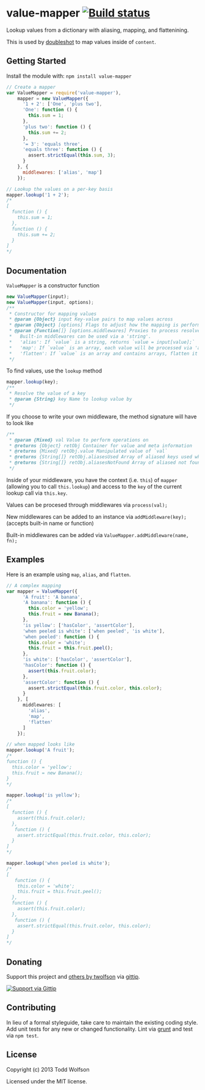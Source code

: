 # value-mapper [![Build status](https://travis-ci.org/twolfson/value-mapper.png?branch=master)](https://travis-ci.org/twolfson/value-mapper)

Lookup values from a dictionary with aliasing, mapping, and flattenining.

This is used by [doubleshot][doubleshot] to map values inside of `content`.

[doubleshot]: https://github.com/twolfson/doubleshot

## Getting Started
Install the module with: `npm install value-mapper`

```javascript
// Create a mapper
var ValueMapper = require('value-mapper'),
    mapper = new ValueMapper({
      '1 + 2': ['One', 'plus two'],
      'One': function () {
        this.sum = 1;
      },
      'plus two': function () {
        this.sum += 2;
      },
      '= 3': 'equals three',
      'equals three': function () {
        assert.strictEqual(this.sum, 3);
      }
    }, {
      middlewares: ['alias', 'map']
    });

// Lookup the values on a per-key basis
mapper.lookup('1 + 2');
/*
[
  function () {
    this.sum = 1;
  },
  function () {
    this.sum += 2;
  }
]
*/
```

## Documentation
`ValueMapper` is a constructor function

```js
new ValueMapper(input);
new ValueMapper(input, options);
/**
 * Constructor for mapping values
 * @param {Object} input Key-value pairs to map values across
 * @param {Object} [options] Flags to adjust how the mapping is performed
 * @param {Function[]} [options.middlewares] Proxies to process resolved value through
 *   Built-in middlewares can be used via a 'string'.
 *   'alias': If `value` is a string, returns `value = input[value];`
 *   'map': If `value` is an array, each value will be processed via 'alias'
 *   'flatten': If `value` is an array and contains arrays, flatten it
 */
```

To find values, use the `lookup` method

```js
mapper.lookup(key);
/**
 * Resolve the value of a key
 * @param {String} key Name to lookup value by
 */
```

If you choose to write your own middleware, the method signature will have to look like

```js
/**
 * @param {Mixed} val Value to perform operations on
 * @returns {Object} retObj Container for value and meta information
 * @returns {Mixed} retObj.value Manipulated value of `val`
 * @returns {String[]} retObj.aliasesUsed Array of aliased keys used while looking up
 * @returns {String[]} retObj.aliasesNotFound Array of aliased not found while looking up
 */
```

Inside of your middleware, you have the context (i.e. `this`) of `mapper` (allowing you to call `this.lookup`) and access to the `key` of the current lookup call via `this.key`.

Values can be procesed through middlewares via `process(val);`

New middlewares can be added to an instance via `addMiddleware(key);` (accepts built-in name or function)

Built-in middlewares can be added via `ValueMapper.addMiddleware(name, fn);`

## Examples
Here is an example using `map`, `alias`, and `flatten`.

```js
// A complex mapping
var mapper = ValueMapper({
      'A fruit': 'A banana',
      'A banana': function () {
        this.color = 'yellow';
        this.fruit = new Banana();
      },
      'is yellow': ['hasColor', 'assertColor'],
      'when peeled is white': ['when peeled', 'is white'],
      'when peeled': function () {
        this.color = 'white';
        this.fruit = this.fruit.peel();
      },
      'is white': ['hasColor', 'assertColor'],
      'hasColor': function () {
        assert(this.fruit.color);
      },
      'assertColor': function () {
        assert.strictEqual(this.fruit.color, this.color);
      }
    }, [
      middlewares: [
        'alias',
        'map',
        'flatten'
      ]
    });

// when mapped looks like
mapper.lookup('A fruit');
/*
function () {
  this.color = 'yellow';
  this.fruit = new Banana();
}
*/

mapper.lookup('is yellow');
/*
[
  function () {
    assert(this.fruit.color);
  },
   function () {
    assert.strictEqual(this.fruit.color, this.color);
  }
]
*/

mapper.lookup('when peeled is white');
/*
[
   function () {
    this.color = 'white';
    this.fruit = this.fruit.peel();
  },
  function () {
    assert(this.fruit.color);
  },
   function () {
    assert.strictEqual(this.fruit.color, this.color);
  }
]
*/
```

## Donating
Support this project and [others by twolfson][gittip] via [gittip][].

[![Support via Gittip][gittip-badge]][gittip]

[gittip-badge]: https://rawgithub.com/twolfson/gittip-badge/master/dist/gittip.png
[gittip]: https://www.gittip.com/twolfson/

## Contributing
In lieu of a formal styleguide, take care to maintain the existing coding style. Add unit tests for any new or changed functionality. Lint via [grunt](https://github.com/gruntjs/grunt) and test via `npm test`.

## License
Copyright (c) 2013 Todd Wolfson

Licensed under the MIT license.
